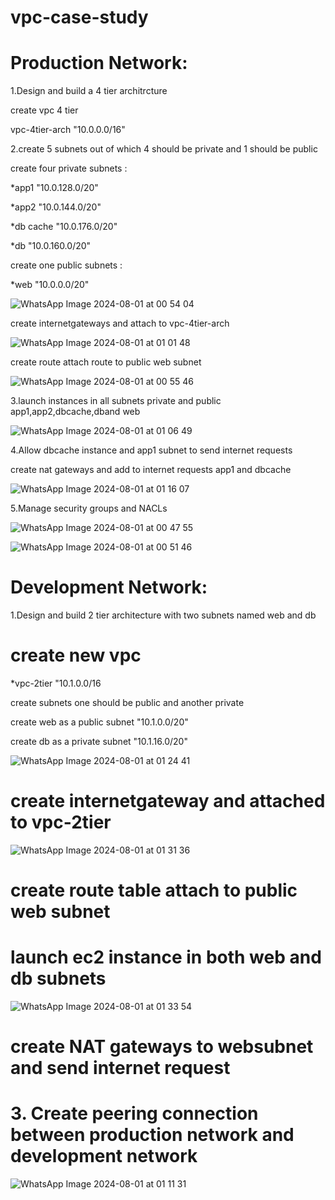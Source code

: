 # vpc-case-study
# Production Network:

1.Design and build a 4 tier architrcture

create vpc 4 tier

vpc-4tier-arch "10.0.0.0/16"

2.create 5 subnets out of  which 4 should be private and 1 should be public


create four private  subnets :

*app1 "10.0.128.0/20"

*app2 "10.0.144.0/20"

*db cache "10.0.176.0/20"

*db "10.0.160.0/20"

create one public subnets :

*web "10.0.0.0/20"

![WhatsApp Image 2024-08-01 at 00 54 04](https://github.com/user-attachments/assets/6d20a0be-6350-45f4-9daf-83cb2e85109f)

create internetgateways and attach to vpc-4tier-arch

![WhatsApp Image 2024-08-01 at 01 01 48](https://github.com/user-attachments/assets/021a797e-c286-4aab-b703-c18212a5904b)

create route attach route to public web subnet

![WhatsApp Image 2024-08-01 at 00 55 46](https://github.com/user-attachments/assets/a45de047-ba64-463a-b3c1-0d4131d22f8e)

3.launch instances in all subnets private and public app1,app2,dbcache,dband web

![WhatsApp Image 2024-08-01 at 01 06 49](https://github.com/user-attachments/assets/72dfadb9-f671-4b33-a9f1-234cfec35f62)


4.Allow dbcache instance and app1 subnet to send internet requests

create nat gateways and add to internet requests app1 and dbcache

![WhatsApp Image 2024-08-01 at 01 16 07](https://github.com/user-attachments/assets/ec56a706-2660-407a-b784-bc8990465723)


5.Manage security groups and NACLs

![WhatsApp Image 2024-08-01 at 00 47 55](https://github.com/user-attachments/assets/61243df8-ea69-498a-a415-0c787cbadf7b)

![WhatsApp Image 2024-08-01 at 00 51 46](https://github.com/user-attachments/assets/8f30f24f-cbc7-429e-b643-8f5201a49864)

# Development Network:
1.Design and build 2 tier architecture with two subnets named web and db

# create new vpc
 *vpc-2tier "10.1.0.0/16

 create subnets one should be public and another private

create web as a public subnet "10.1.0.0/20"

create db as a private subnet "10.1.16.0/20"

![WhatsApp Image 2024-08-01 at 01 24 41](https://github.com/user-attachments/assets/a38e0770-148d-46e2-a1f2-b048146152fa)

# create internetgateway and attached to vpc-2tier


![WhatsApp Image 2024-08-01 at 01 31 36](https://github.com/user-attachments/assets/bce0f68b-a111-44e5-8a6a-57eddf47a0be)

# create route table attach  to public web subnet



# launch ec2 instance in both web and db subnets


![WhatsApp Image 2024-08-01 at 01 33 54](https://github.com/user-attachments/assets/e40395c9-b9fc-496c-8c19-89c8cf1a0aef)


# create NAT gateways  to websubnet and send internet request

# 3. Create peering connection between production network and development network

 ![WhatsApp Image 2024-08-01 at 01 11 31](https://github.com/user-attachments/assets/db7f2b45-ed0a-4d99-8900-5b460d907c87)










